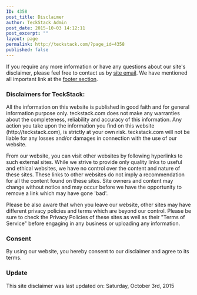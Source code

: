 ```yaml
---
ID: 4358
post_title: Disclaimer
author: TeckStack Admin
post_date: 2015-10-03 14:12:11
post_excerpt: ""
layout: page
permalink: http://teckstack.com/?page_id=4358
published: false
---
```

If you require any more information or have any questions about our site's disclaimer, please feel free to contact us by <a href="mailto:contact@teckstack.com?subject=TS(Disclaimer)">site email</a>. We have mentioned all important link at the <a href="#colophon">footer section</a>.
<h3></h3>
<h3>Disclaimers for TeckStack:</h3>
All the information on this website is published in good faith and for general information purpose only. teckstack.com does not make any warranties about the completeness, reliability and accuracy of this information. Any action you take upon the information you find on this website (http://teckstack.com), is strictly at your own risk. teckstack.com will not be liable for any losses and/or damages in connection with the use of our website.

From our website, you can visit other websites by following hyperlinks to such external sites. While we strive to provide only quality links to useful and ethical websites, we have no control over the content and nature of these sites. These links to other websites do not imply a recommendation for all the content found on these sites. Site owners and content may change without notice and may occur before we have the opportunity to remove a link which may have gone 'bad'.

Please be also aware that when you leave our website, other sites may have different privacy policies and terms which are beyond our control. Please be sure to check the Privacy Policies of these sites as well as their "Terms of Service" before engaging in any business or uploading any information.
<h3>Consent</h3>
By using our website, you hereby consent to our disclaimer and agree to its terms.
<h3>Update</h3>
This site disclaimer was last updated on: Saturday, October 3rd, 2015